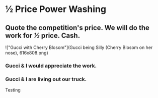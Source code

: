 # ½ Price Power Washing

## Quote the competition's price. We will do the work for _½_  price. Cash.

!["Gucci with Cherry Blosom"](Gucci being Silly (Cherry Blosom on her nose), 616x808.png)



### Gucci & I would appreciate the work.

### Gucci & I are living out our truck.

Testing
